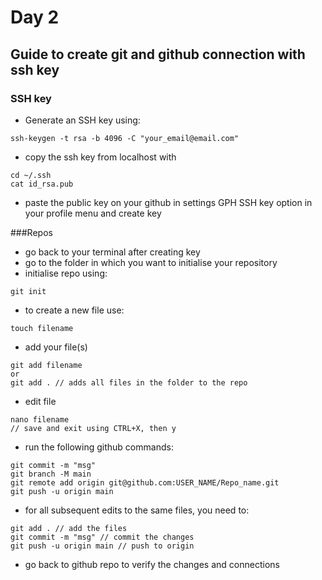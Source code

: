 # Day 2
## Guide to create git and github connection with ssh key
### SSH key
- Generate an SSH key using:
```
ssh-keygen -t rsa -b 4096 -C "your_email@email.com"
```
- copy the ssh key from localhost with 
```
cd ~/.ssh
cat id_rsa.pub
```
- paste the public key on your github in settings GPH SSH key option in 
your profile menu and create key

###Repos
- go back to your terminal after creating key
- go to the folder in which you want to initialise your repository
- initialise repo using:
```
git init
```
- to create a new file use:
```
touch filename
```
- add your file(s)
```
git add filename
or
git add . // adds all files in the folder to the repo
```
- edit file
```
nano filename
// save and exit using CTRL+X, then y
```
- run the following github commands: 
```
git commit -m "msg"
git branch -M main
git remote add origin git@github.com:USER_NAME/Repo_name.git
git push -u origin main
```
- for all subsequent edits to the same files, you need to:
```
git add . // add the files
git commit -m "msg" // commit the changes
git push -u origin main // push to origin
```
- go back to github repo to verify the changes and connections
